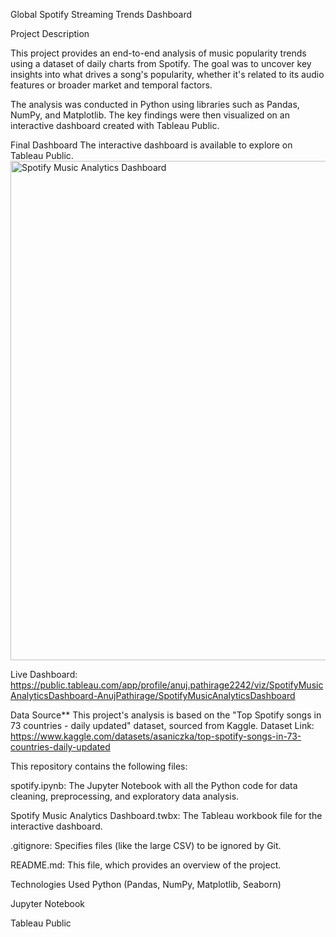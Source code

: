 Global Spotify Streaming Trends Dashboard


Project Description


This project provides an end-to-end analysis of music popularity trends using a dataset of daily charts from Spotify. The goal was to uncover key insights into what drives a song's popularity, whether it's related to its audio features or broader market and temporal factors.

The analysis was conducted in Python using libraries such as Pandas, NumPy, and Matplotlib. The key findings were then visualized on an interactive dashboard created with Tableau Public.




Final Dashboard
The interactive dashboard is available to explore on Tableau Public.
<img width="1199" height="799" alt="Spotify Music Analytics Dashboard" src="https://github.com/user-attachments/assets/cb367bcf-bec6-4a19-a8f8-307c1d85fb5d" />

Live Dashboard: https://public.tableau.com/app/profile/anuj.pathirage2242/viz/SpotifyMusicAnalyticsDashboard-AnujPathirage/SpotifyMusicAnalyticsDashboard



Data Source**
This project's analysis is based on the "Top Spotify songs in 73 countries - daily updated" dataset, sourced from Kaggle.
Dataset Link: https://www.kaggle.com/datasets/asaniczka/top-spotify-songs-in-73-countries-daily-updated




This repository contains the following files:

spotify.ipynb: The Jupyter Notebook with all the Python code for data cleaning, preprocessing, and exploratory data analysis.

Spotify Music Analytics Dashboard.twbx: The Tableau workbook file for the interactive dashboard.

.gitignore: Specifies files (like the large CSV) to be ignored by Git.

README.md: This file, which provides an overview of the project.





Technologies Used
Python (Pandas, NumPy, Matplotlib, Seaborn)

Jupyter Notebook

Tableau Public
